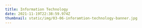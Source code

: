 ```yaml
---
title: Information Technology
date: 2021-11-19T22:38:59.974Z
thumbnail: static/img/03-06-inforamtion-technology-banner.jpg
---
```

